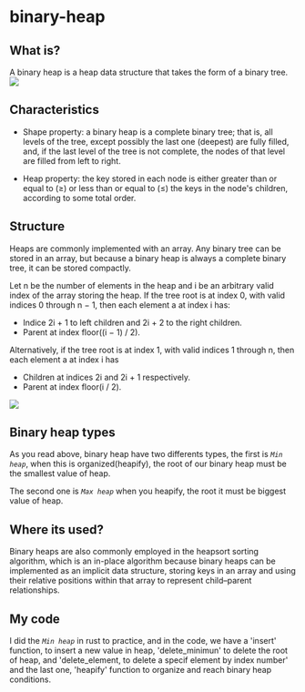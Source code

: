 # binary-heap

## What is? 

A binary heap is a heap data structure that takes the form of a binary tree.
<img src="https://i.imgur.com/HNLQQ2A.png">

## Characteristics

- Shape property: a binary heap is a complete binary tree; that is, all levels of the tree, except possibly the last one (deepest) are fully filled, and, if the last level of the tree is not complete, the nodes of that level are filled from left to right.

- Heap property: the key stored in each node is either greater than or equal to (≥) or less than or equal to (≤) the keys in the node's children, according to some total order.

## Structure

Heaps are commonly implemented with an array. Any binary tree can be stored in an array, but because a binary heap is always a complete binary tree, it can be stored compactly.

Let n be the number of elements in the heap and i be an arbitrary valid index of the array storing the heap. If the tree root is at index 0, with valid indices 0 through n − 1, then each element a at index i has:

- Indice 2i + 1 to left children and 2i + 2 to the right children.
- Parent at index floor((i − 1) / 2).

Alternatively, if the tree root is at index 1, with valid indices 1 through n, then each element a at index i has

- Children at indices 2i and 2i + 1 respectively.
- Parent at index floor(i / 2).

<img src="https://i.imgur.com/Bmj8Tnh.png">

## Binary heap types

As you read above, binary heap have two differents types, the first is *`Min heap`*, when this is organized(heapify), the root of our binary heap must be the smallest value of heap.

The second one is *`Max heap`* when you heapify, the root it must be biggest value of heap.

## Where its used?

Binary heaps are also commonly employed in the heapsort sorting algorithm, which is an in-place algorithm because binary heaps can be implemented as an implicit data structure, storing keys in an array and using their relative positions within that array to represent child–parent relationships.

## My code

I did the *`Min heap`* in rust to practice, and in the code, we have a 'insert' function, to insert a new value in heap, 'delete_minimun' to delete the root of heap, and 'delete_element, to delete a specif element by index number' and the last one, 'heapify' function to organize and reach binary heap conditions.
